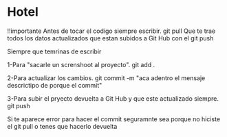 # Hotel

!!importante
Antes de tocar el codigo siempre escribir. git pull
Que te trae todos los datos actualizados que estan subidos a Git Hub con el git push

Siempre que temrinas de escribir 

1-Para "sacarle un screnshoot al proyecto".  git add .

2-Para actualizar los cambios. git commit -m "aca adentro el mensaje descrictipo de porque el commit"

3-Para subir el pryecto devuelta a Git Hub y que este actualizado siempre. git push


Si te aparece error para hacer el commit seguramnte sea porque no hiciste el git pull o tenes que hacerlo devuelta


